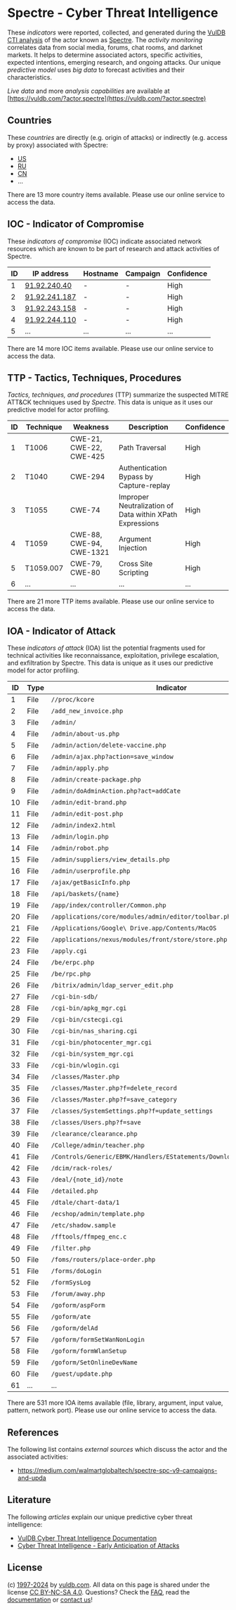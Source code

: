 # Spectre - Cyber Threat Intelligence

These _indicators_ were reported, collected, and generated during the [VulDB CTI analysis](https://vuldb.com/?kb.cti) of the actor known as [Spectre](https://vuldb.com/?actor.spectre). The _activity monitoring_ correlates data from social media, forums, chat rooms, and darknet markets. It helps to determine associated actors, specific activities, expected intentions, emerging research, and ongoing attacks. Our unique _predictive model_ uses _big data_ to forecast activities and their characteristics.

_Live data_ and more _analysis capabilities_ are available at [https://vuldb.com/?actor.spectre](https://vuldb.com/?actor.spectre)

## Countries

These _countries_ are directly (e.g. origin of attacks) or indirectly (e.g. access by proxy) associated with Spectre:

* [US](https://vuldb.com/?country.us)
* [RU](https://vuldb.com/?country.ru)
* [CN](https://vuldb.com/?country.cn)
* ...

There are 13 more country items available. Please use our online service to access the data.

## IOC - Indicator of Compromise

These _indicators of compromise_ (IOC) indicate associated network resources which are known to be part of research and attack activities of Spectre.

ID | IP address | Hostname | Campaign | Confidence
-- | ---------- | -------- | -------- | ----------
1 | [91.92.240.40](https://vuldb.com/?ip.91.92.240.40) | - | - | High
2 | [91.92.241.187](https://vuldb.com/?ip.91.92.241.187) | - | - | High
3 | [91.92.243.158](https://vuldb.com/?ip.91.92.243.158) | - | - | High
4 | [91.92.244.110](https://vuldb.com/?ip.91.92.244.110) | - | - | High
5 | ... | ... | ... | ...

There are 14 more IOC items available. Please use our online service to access the data.

## TTP - Tactics, Techniques, Procedures

_Tactics, techniques, and procedures_ (TTP) summarize the suspected MITRE ATT&CK techniques used by _Spectre_. This data is unique as it uses our predictive model for actor profiling.

ID | Technique | Weakness | Description | Confidence
-- | --------- | -------- | ----------- | ----------
1 | T1006 | CWE-21, CWE-22, CWE-425 | Path Traversal | High
2 | T1040 | CWE-294 | Authentication Bypass by Capture-replay | High
3 | T1055 | CWE-74 | Improper Neutralization of Data within XPath Expressions | High
4 | T1059 | CWE-88, CWE-94, CWE-1321 | Argument Injection | High
5 | T1059.007 | CWE-79, CWE-80 | Cross Site Scripting | High
6 | ... | ... | ... | ...

There are 21 more TTP items available. Please use our online service to access the data.

## IOA - Indicator of Attack

These _indicators of attack_ (IOA) list the potential fragments used for technical activities like reconnaissance, exploitation, privilege escalation, and exfiltration by Spectre. This data is unique as it uses our predictive model for actor profiling.

ID | Type | Indicator | Confidence
-- | ---- | --------- | ----------
1 | File | `//proc/kcore` | Medium
2 | File | `/add_new_invoice.php` | High
3 | File | `/admin/` | Low
4 | File | `/admin/about-us.php` | High
5 | File | `/admin/action/delete-vaccine.php` | High
6 | File | `/admin/ajax.php?action=save_window` | High
7 | File | `/admin/apply.php` | High
8 | File | `/admin/create-package.php` | High
9 | File | `/admin/doAdminAction.php?act=addCate` | High
10 | File | `/admin/edit-brand.php` | High
11 | File | `/admin/edit-post.php` | High
12 | File | `/admin/index2.html` | High
13 | File | `/admin/login.php` | High
14 | File | `/admin/robot.php` | High
15 | File | `/admin/suppliers/view_details.php` | High
16 | File | `/admin/userprofile.php` | High
17 | File | `/ajax/getBasicInfo.php` | High
18 | File | `/api/baskets/{name}` | High
19 | File | `/app/index/controller/Common.php` | High
20 | File | `/applications/core/modules/admin/editor/toolbar.php` | High
21 | File | `/Applications/Google\ Drive.app/Contents/MacOS` | High
22 | File | `/applications/nexus/modules/front/store/store.php` | High
23 | File | `/apply.cgi` | Medium
24 | File | `/be/erpc.php` | Medium
25 | File | `/be/rpc.php` | Medium
26 | File | `/bitrix/admin/ldap_server_edit.php` | High
27 | File | `/cgi-bin-sdb/` | High
28 | File | `/cgi-bin/apkg_mgr.cgi` | High
29 | File | `/cgi-bin/cstecgi.cgi` | High
30 | File | `/cgi-bin/nas_sharing.cgi` | High
31 | File | `/cgi-bin/photocenter_mgr.cgi` | High
32 | File | `/cgi-bin/system_mgr.cgi` | High
33 | File | `/cgi-bin/wlogin.cgi` | High
34 | File | `/classes/Master.php` | High
35 | File | `/classes/Master.php?f=delete_record` | High
36 | File | `/classes/Master.php?f=save_category` | High
37 | File | `/classes/SystemSettings.php?f=update_settings` | High
38 | File | `/classes/Users.php?f=save` | High
39 | File | `/clearance/clearance.php` | High
40 | File | `/College/admin/teacher.php` | High
41 | File | `/Controls/Generic/EBMK/Handlers/EStatements/DownloadEStatement.ashx` | High
42 | File | `/dcim/rack-roles/` | High
43 | File | `/deal/{note_id}/note` | High
44 | File | `/detailed.php` | High
45 | File | `/dtale/chart-data/1` | High
46 | File | `/ecshop/admin/template.php` | High
47 | File | `/etc/shadow.sample` | High
48 | File | `/fftools/ffmpeg_enc.c` | High
49 | File | `/filter.php` | Medium
50 | File | `/foms/routers/place-order.php` | High
51 | File | `/forms/doLogin` | High
52 | File | `/formSysLog` | Medium
53 | File | `/forum/away.php` | High
54 | File | `/goform/aspForm` | High
55 | File | `/goform/ate` | Medium
56 | File | `/goform/delAd` | High
57 | File | `/goform/formSetWanNonLogin` | High
58 | File | `/goform/formWlanSetup` | High
59 | File | `/goform/SetOnlineDevName` | High
60 | File | `/guest/update.php` | High
61 | ... | ... | ...

There are 531 more IOA items available (file, library, argument, input value, pattern, network port). Please use our online service to access the data.

## References

The following list contains _external sources_ which discuss the actor and the associated activities:

* https://medium.com/walmartglobaltech/spectre-spc-v9-campaigns-and-upda

## Literature

The following _articles_ explain our unique predictive cyber threat intelligence:

* [VulDB Cyber Threat Intelligence Documentation](https://vuldb.com/?kb.cti)
* [Cyber Threat Intelligence - Early Anticipation of Attacks](https://www.scip.ch/en/?labs.20201022)

## License

(c) [1997-2024](https://vuldb.com/?kb.changelog) by [vuldb.com](https://vuldb.com/?kb.about). All data on this page is shared under the license [CC BY-NC-SA 4.0](https://creativecommons.org/licenses/by-nc-sa/4.0/). Questions? Check the [FAQ](https://vuldb.com/?kb.faq), read the [documentation](https://vuldb.com/?kb) or [contact us](https://vuldb.com/?contact)!
